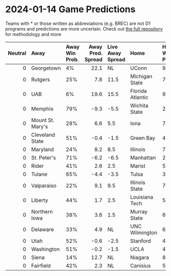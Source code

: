 # 2024-01-14 Game Predictions
Teams with * or those written as abbreviations (e.g. BREC) are not D1 programs and predictions are more uncertain. Check out [the full repository](https://github.com/grdavis/college-basketball-elo) for methodology and more

|   Neutral | Away             | Away Win Prob.   |   Away Pred. Spread | Live Away Spread   | Home             | Home Win Prob.   |   Home Pred. Spread |
|----------:|:-----------------|:-----------------|--------------------:|:-------------------|:-----------------|:-----------------|--------------------:|
|         0 | Georgetown       | 4%               |                22.1 | NL                 | UConn            | 96%              |               -22.1 |
|         0 | Rutgers          | 25%              |                 7.8 | 11.5               | Michigan State   | 75%              |                -7.8 |
|         0 | UAB              | 6%               |                19.6 | 15.5               | Florida Atlantic | 94%              |               -19.6 |
|         0 | Memphis          | 79%              |                -9.3 | -5.5               | Wichita State    | 21%              |                 9.3 |
|         0 | Mount St. Mary's | 28%              |                 6.6 | 5.5                | Iona             | 72%              |                -6.6 |
|         0 | Cleveland State  | 51%              |                -0.4 | -1.5               | Green Bay        | 49%              |                 0.4 |
|         0 | Maryland         | 24%              |                 8.2 | 8.5                | Illinois         | 76%              |                -8.2 |
|         0 | St. Peter's      | 71%              |                -6.2 | -6.5               | Manhattan        | 29%              |                 6.2 |
|         0 | Rider            | 41%              |                 2.6 | 2.5                | Marist           | 59%              |                -2.6 |
|         0 | Tulane           | 65%              |                -4.4 | -3.5               | Tulsa            | 35%              |                 4.4 |
|         0 | Valparaiso       | 22%              |                 9.1 | 9.5                | Illinois State   | 78%              |                -9.1 |
|         0 | Liberty          | 44%              |                 1.7 | 2.5                | Louisiana Tech   | 56%              |                -1.7 |
|         0 | Northern Iowa    | 38%              |                 3.6 | 1.5                | Murray State     | 62%              |                -3.6 |
|         0 | Delaware         | 33%              |                 4.9 | NL                 | UNC Wilmington   | 67%              |                -4.9 |
|         0 | Utah             | 52%              |                -0.6 | -2.5               | Stanford         | 48%              |                 0.6 |
|         0 | Washington       | 51%              |                -0.2 | -1.5               | UCLA             | 49%              |                 0.2 |
|         0 | Siena            | 14%              |                12.7 | NL                 | Niagara          | 86%              |               -12.7 |
|         0 | Fairfield        | 42%              |                 2.3 | NL                 | Canisius         | 58%              |                -2.3 |